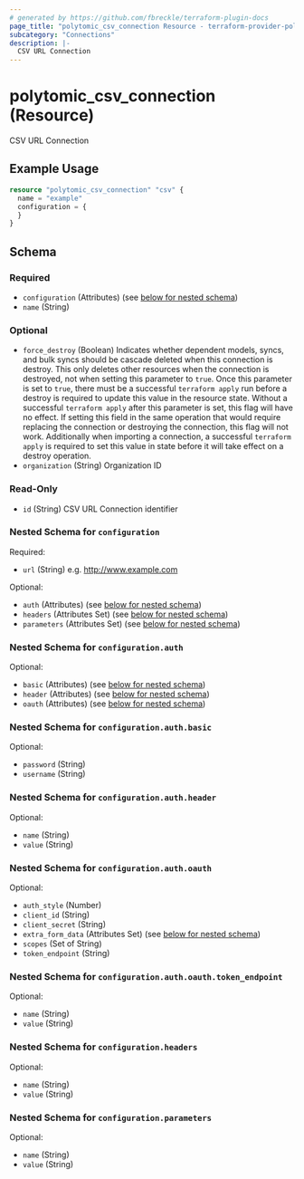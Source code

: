```yaml
---
# generated by https://github.com/fbreckle/terraform-plugin-docs
page_title: "polytomic_csv_connection Resource - terraform-provider-polytomic"
subcategory: "Connections"
description: |-
  CSV URL Connection
---
```


# polytomic_csv_connection (Resource)

CSV URL Connection

## Example Usage

```terraform
resource "polytomic_csv_connection" "csv" {
  name = "example"
  configuration = {
  }
}
```

<!-- schema generated by tfplugindocs -->
## Schema

### Required

- `configuration` (Attributes) (see [below for nested schema](#nestedatt--configuration))
- `name` (String)

### Optional

- `force_destroy` (Boolean) Indicates whether dependent models, syncs, and bulk syncs should be cascade deleted when this connection is destroy. This only deletes other resources when the connection is destroyed, not when setting this parameter to `true`. Once this parameter is set to `true`, there must be a successful `terraform apply` run before a destroy is required to update this value in the resource state. Without a successful `terraform apply` after this parameter is set, this flag will have no effect. If setting this field in the same operation that would require replacing the connection or destroying the connection, this flag will not work. Additionally when importing a connection, a successful `terraform apply` is required to set this value in state before it will take effect on a destroy operation.
- `organization` (String) Organization ID

### Read-Only

- `id` (String) CSV URL Connection identifier

<a id="nestedatt--configuration"></a>
### Nested Schema for `configuration`

Required:

- `url` (String) e.g. http://www.example.com

Optional:

- `auth` (Attributes) (see [below for nested schema](#nestedatt--configuration--auth))
- `headers` (Attributes Set) (see [below for nested schema](#nestedatt--configuration--headers))
- `parameters` (Attributes Set) (see [below for nested schema](#nestedatt--configuration--parameters))

<a id="nestedatt--configuration--auth"></a>
### Nested Schema for `configuration.auth`

Optional:

- `basic` (Attributes) (see [below for nested schema](#nestedatt--configuration--auth--basic))
- `header` (Attributes) (see [below for nested schema](#nestedatt--configuration--auth--header))
- `oauth` (Attributes) (see [below for nested schema](#nestedatt--configuration--auth--oauth))

<a id="nestedatt--configuration--auth--basic"></a>
### Nested Schema for `configuration.auth.basic`

Optional:

- `password` (String)
- `username` (String)


<a id="nestedatt--configuration--auth--header"></a>
### Nested Schema for `configuration.auth.header`

Optional:

- `name` (String)
- `value` (String)


<a id="nestedatt--configuration--auth--oauth"></a>
### Nested Schema for `configuration.auth.oauth`

Optional:

- `auth_style` (Number)
- `client_id` (String)
- `client_secret` (String)
- `extra_form_data` (Attributes Set) (see [below for nested schema](#nestedatt--configuration--auth--oauth--extra_form_data))
- `scopes` (Set of String)
- `token_endpoint` (String)

<a id="nestedatt--configuration--auth--oauth--extra_form_data"></a>
### Nested Schema for `configuration.auth.oauth.token_endpoint`

Optional:

- `name` (String)
- `value` (String)




<a id="nestedatt--configuration--headers"></a>
### Nested Schema for `configuration.headers`

Optional:

- `name` (String)
- `value` (String)


<a id="nestedatt--configuration--parameters"></a>
### Nested Schema for `configuration.parameters`

Optional:

- `name` (String)
- `value` (String)


